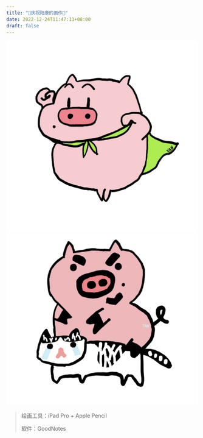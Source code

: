 ```yaml
---
title: "🎉庆祝阳康的画作🎉"
date: 2022-12-24T11:47:11+08:00
draft: false
---
```


![](https://raw.githubusercontent.com/Yan1025/picbed/master/picbed/%E7%8C%AA%E7%8C%AA%E5%A4%B4%E5%83%8F-2.JPG)
![](https://raw.githubusercontent.com/Yan1025/picbed/master/picbed/IMG_0489.jpg)

> 绘画工具：iPad Pro + Apple Pencil
>
> 软件：GoodNotes